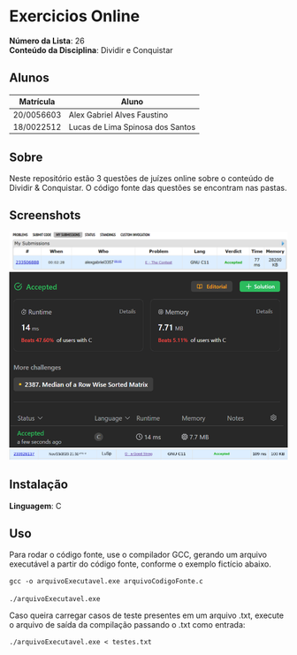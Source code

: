 # Exercicios Online

**Número da Lista**: 26<br>
**Conteúdo da Disciplina**: Dividir e Conquistar<br>

## Alunos
|Matrícula | Aluno |
| -- | -- |
| 20/0056603  |  Alex Gabriel Alves Faustino      |
| 18/0022512  |  Lucas de Lima Spinosa dos Santos |

## Sobre 

Neste repositório estão 3 questões de juízes online sobre o conteúdo de Dividir & Conquistar. O código fonte das questões se encontram nas pastas.

## Screenshots
![](./Assets/Contest/envio.png)
![](./Assets/Mediana/envioMediana.png)
![](./Assets/GoodString/AcceptedGoodString.png)

## Instalação 
**Linguagem**: C<br>

## Uso 

Para rodar o código fonte, use o compilador GCC, gerando um arquivo executável a partir do código fonte, conforme o exemplo fictício abaixo.

    gcc -o arquivoExecutavel.exe arquivoCodigoFonte.c

    ./arquivoExecutavel.exe

Caso queira carregar casos de teste presentes em um arquivo .txt, execute o arquivo de saída da compilação passando o .txt como entrada:

    ./arquivoExecutavel.exe < testes.txt 